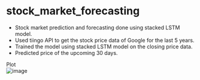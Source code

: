 # stock_market_forecasting

<ul>
    <li>Stock market prediction and forecasting done using stacked LSTM model.</li>
    <li>Used tiingo API to get the stock price data of Google for the last 5 years.</li>
    <li>Trained the model using stacked LSTM model on the closing price data.</li>
    <li>Predicted price of the upcoming 30 days.</li>
</ul>

Plot<br>
![image](https://github.com/kiranmajji1620/stock_market_forecasting/assets/119588005/bbf39471-ce8c-4711-be66-5f7638c92896)
